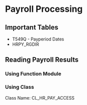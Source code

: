 # Payroll Processing

## Important Tables

- T549Q - Payperiod Dates
- HRPY_RGDIR

## Reading Payroll Results

### Using Function Module

### Using Class

Class Name: CL_HR_PAY_ACCESS